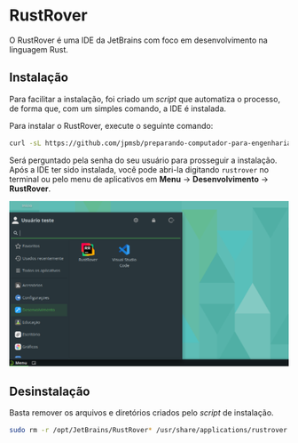 # RustRover

O RustRover é uma IDE da JetBrains com foco em desenvolvimento na linguagem Rust.

## Instalação

Para facilitar a instalação, foi criado um *script* que automatiza o processo, de forma que, com um simples comando, a IDE é instalada.

Para instalar o RustRover, execute o seguinte comando:

```bash
curl -sL https://github.com/jpmsb/preparando-computador-para-engenharia-de-tele/raw/main/scripts-auxiliares/instalar-rustrover | bash
```

Será perguntado pela senha do seu usuário para prosseguir a instalação. Após a IDE ter sido instalada, você pode abri-la digitando `rustrover` no terminal ou pelo menu de aplicativos em **Menu** &rarr; **Desenvolvimento** &rarr; **RustRover**.

![](imagens/opensuse_tumbleweed_rustrover_menu.png)

## Desinstalação

Basta remover os arquivos e diretórios criados pelo *script* de instalação.

```bash
sudo rm -r /opt/JetBrains/RustRover* /usr/share/applications/rustrover.desktop /usr/local/bin/rustrover
```
